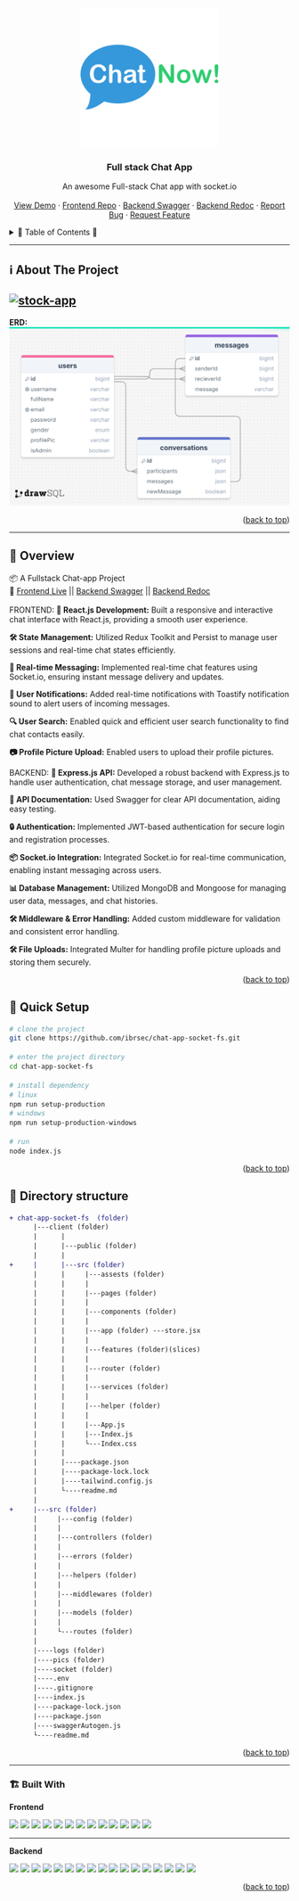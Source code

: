 <a name="readme-top"></a>
 
 
<!-- PROJECT LOGO -->
<br />
<div align="center">
   
  <a href="https://github.com/ibrsec/chat-app-socket-fs">
    <img src="./client/public/logo.png" alt="Logo" width="250"   >
  </a>

  <h3 align="center">Full stack Chat App</h3>

  <p align="center">
    An awesome Full-stack Chat app with socket.io
    <!-- <a href="https://github.com/ibrsec/stock-app"><strong>Explore the docs »</strong></a> -->
    <br />
    <br />
    <a href="https://chat-app-socket-fs.onrender.com/">View Demo</a>
    ·
    <a href="https://github.com/ibrsec/chat-app-socket-fs/tree/main/client">Frontend Repo</a>
    ·
    <a href="https://chat-app-socket-fs.onrender.com/api/documents/swagger">Backend Swagger</a>
    ·
    <a href="https://chat-app-socket-fs.onrender.com/api/documents/redoc">Backend Redoc</a>
    ·
    <a href="https://github.com/ibrsec/chat-app-socket-fs/issues">Report Bug</a>
    ·
    <a href="https://github.com/ibrsec/chat-app-socket-fs/issues">Request Feature</a>
  </p>
</div>



<!-- TABLE OF CONTENTS -->
<details>
  <summary>📎 Table of Contents 📎 </summary>
  <ol>
    <li><a href="#about-the-project">About The Project</a></li>
     <!-- <li><a href="#figma">Figma</a></li> -->
     <li><a href="#overview">Overview</a></li>
     <li><a href="#quick-setup">Quick Setup</a></li>
     <li><a href="#directory-structure">Directory structure</a></li>
     <li><a href="#built-with">Built With</a></li>
    <!-- <li>
      <a href="#getting-started">Getting Started</a>
      <ul>
        <li><a href="#prerequisites">Prerequisites</a></li>
        <li><a href="#installation">Installation</a></li>
      </ul>
    </li>
    <li><a href="#usage">Usage</a></li>
    <li><a href="#roadmap">Roadmap</a></li>
    <li><a href="#contributing">Contributing</a></li>
    <li><a href="#license">License</a></li>
    <li><a href="#contact">Contact</a></li>
    <li><a href="#acknowledgments">Acknowledgments</a></li> -->

    
  </ol>
</details>





---

<!-- ABOUT THE PROJECT -->
<a name="about-the-project"></a>
## ℹ️ About The Project

[![stock-app](./client/public/project.gif)](https://chat-app-socket-fs.onrender.com/)
---
<b>ERD:</b>
[![stock-app-erd](./erd.png)](https://chat-app-socket-fs.onrender.com/)




<p align="right">(<a href="#readme-top">back to top</a>)</p>


---

<!-- ## Figma 

<a href="https://www.figma.com/file/ePyCHKsx2ODB32uLgyUEEd/bootstrap-home-page?type=design&node-id=0%3A1&mode=design&t=edDzadCB9Ev5FS1a-1">Figma Link</a>  

  <p align="right">(<a href="#readme-top">back to top</a>)</p>




--- -->
<a name="overview"></a>
## 👀 Overview

📦 A Fullstack Chat-app Project</br>
🏀 [Frontend Live](https://github.com/ibrsec/chat-app-socket-fs) || [Backend Swagger](https://github.com/ibrsec/chat-app-socket-fs/api/documents/swagger) || [Backend Redoc](https://github.com/ibrsec/chat-app-socket-fs/api/documents/redoc)</br></br>
FRONTEND: 
<b>🎯 React.js Development:</b> Built a responsive and interactive chat interface with React.js, providing a smooth user experience.

<b>🛠 State Management:</b> Utilized Redux Toolkit and Persist to manage user sessions and real-time chat states efficiently.

<b>🚀 Real-time Messaging:</b> Implemented real-time chat features using Socket.io, ensuring instant message delivery and updates.

<b>🔔 User Notifications:</b> Added real-time notifications with Toastify notification sound to alert users of incoming messages.

<b>🔍 User Search:</b> Enabled quick and efficient user search functionality to find chat contacts easily.

<b>📷 Profile Picture Upload:</b> Enabled users to upload their profile pictures.

BACKEND: 
<b>🎯 Express.js API:</b> Developed a robust backend with Express.js to handle user authentication, chat message storage, and user management.

<b>📄 API Documentation:</b> Used Swagger for clear API documentation, aiding easy testing.

<b>🔒 Authentication:</b> Implemented JWT-based authentication for secure login and registration processes.

<b>📦 Socket.io Integration:</b> Integrated Socket.io for real-time communication, enabling instant messaging across users.

<b>📊 Database Management:</b> Utilized MongoDB and Mongoose for managing user data, messages, and chat histories.

<b>🛠 Middleware & Error Handling:</b> Added custom middleware for validation and consistent error handling.

<b>🛠 File Uploads:</b> Integrated Multer for handling profile picture uploads and storing them securely.

<p align="right">(<a href="#readme-top">back to top</a>)</p>


<a name="quick-setup"></a>
## 🛫 Quick Setup

```sh
# clone the project
git clone https://github.com/ibrsec/chat-app-socket-fs.git

# enter the project directory
cd chat-app-socket-fs

# install dependency
# linux
npm run setup-production
# windows
npm run setup-production-windows

# run
node index.js

```

<p align="right">(<a href="#readme-top">back to top</a>)</p>


<!-- ## 🐞 Debug

![stock-app.gif](/stock-app.gif) -->








<a name="directory-structure"></a>
## 📂 Directory structure 

```diff
+ chat-app-socket-fs  (folder)  
      |---client (folder)   
      |      |          
      |      |---public (folder) 
      |      |                
+     |      |---src (folder) 
      |      |     |---assests (folder) 
      |      |     |           
      |      |     |---pages (folder)       
      |      |     |           
      |      |     |---components (folder) 
      |      |     |    
      |      |     |---app (folder) ---store.jsx      
      |      |     |          
      |      |     |---features (folder)(slices)        
      |      |     |          
      |      |     |---router (folder)         
      |      |     |          
      |      |     |---services (folder)              
      |      |     |          
      |      |     |---helper (folder)          
      |      |     |          
      |      |     |---App.js 
      |      |     |---Index.js
      |      |     └---Index.css
      |      |      
      |      |----package.json
      |      |----package-lock.lock
      |      |----tailwind.config.js 
      |      └----readme.md 
      |      
+     |---src (folder) 
      |     |---config (folder)       
      |     |           
      |     |---controllers (folder) 
      |     |    
      |     |---errors (folder) 
      |     |    
      |     |---helpers (folder)      
      |     |          
      |     |---middlewares (folder)      
      |     |          
      |     |---models (folder)           
      |     |          
      |     └---routes (folder)  
      |      
      |----logs (folder) 
      |----pics (folder) 
      |----socket (folder) 
      |----.env
      |----.gitignore
      |----index.js
      |----package-lock.json
      |----package.json
      |----swaggerAutogen.js
      └----readme.md 
```

<p align="right">(<a href="#readme-top">back to top</a>)</p>

---

<a name="built-with"></a>
### 🏗️ Built With
<b>Frontend</b>
 
<!-- https://dev.to/envoy_/150-badges-for-github-pnk  search skills-->

 <img src="https://img.shields.io/badge/HTML-239120?style=for-the-badge&logo=html5&logoColor=white">
 <img src="https://img.shields.io/badge/CSS-239120?&style=for-the-badge&logo=css3&logoColor=white&color=red"> 
 <img src="https://img.shields.io/badge/JavaScript-F7DF1E?style=for-the-badge&logo=javascript&logoColor=black"> 
 <!-- <img src="https://img.shields.io/badge/Bootstrap-563D7C?style=for-the-badge&logo=bootstrap&logoColor=white">  -->
 <!-- <img src="https://img.shields.io/badge/Sass-CC6699?style=for-the-badge&logo=sass&logoColor=white">  -->
 <!-- <img src="https://img.shields.io/badge/Vite-AB4BFE?style=for-the-badge&logo=vite&logoColor=FFC920">  -->
 <img src="https://img.shields.io/badge/React-20232A?style=for-the-badge&logo=react&logoColor=61DAFB"> 
 <img src="https://img.shields.io/badge/React_Router-CA4245?style=for-the-badge&logo=react-router&logoColor=white"> 

 <img src="https://img.shields.io/badge/Redux-593D88?style=for-the-badge&logo=redux&logoColor=white"> 
 <img src="https://img.shields.io/badge/Redux Toolkit-593D88?style=for-the-badge&logo=redux&logoColor=white"> 
 <img src="https://img.shields.io/badge/Redux--Persist -593D88?style=for-the-badge&logo=redux&logoColor=white"> 
 <img src="https://img.shields.io/badge/Context API-593D88?style=for-the-badge&logo=context&logoColor=white"> 


 <img src="https://img.shields.io/badge/Axios-593D88?style=for-the-badge&logo=axios&logoColor=white"> 
 <img src="https://img.shields.io/badge/Tailwind_CSS-38B2AC?style=for-the-badge&logo=tailwind-css&logoColor=white"> 

 <!-- <img src="https://img.shields.io/badge/Material--UI-0081CB?style=for-the-badge&logo=material-ui&logoColor=white">  -->
 <!-- <img src="https://img.shields.io/badge/Formik-172B4D?style=for-the-badge&logo=formik&logoColor=white">  -->
 <!-- <img src="https://img.shields.io/badge/Yup-172B4D?style=for-the-badge&logo=yup&logoColor=white">  -->
 <!-- <img src="https://img.shields.io/badge/Toastify-45CC11?style=for-the-badge&logo=toastify-ui&logoColor=white">  -->
 <img src="https://img.shields.io/badge/react_hot_toast-45CC11?style=for-the-badge&logo=react-hot-toast&logoColor=white"> 
 <img src="https://img.shields.io/badge/socket_io_client-45CC11?style=for-the-badge&logo=socket-io&logoColor=white"> 
 


---

<b>Backend</b>
<!-- https://dev.to/envoy_/150-badges-for-github-pnk  search skills-->


 <img src="https://img.shields.io/badge/JavaScript-F7DF1E?style=for-the-badge&logo=javascript&logoColor=black"> 

 <img src="https://img.shields.io/badge/Node.js-43853D?style=for-the-badge&logo=node.js&logoColor=white"> 
 <img src="https://img.shields.io/badge/Express.js-404D59?style=for-the-badge"> 
 <img src="https://img.shields.io/badge/MongoDB-4EA94B?style=for-the-badge&logo=mongodb&logoColor=white"> 
 <img src="https://img.shields.io/badge/Mongoose-4EA94B?style=for-the-badge&logo=mongoose&logoColor=white"> 
 <img src="https://img.shields.io/badge/jwt%20token-323330?style=for-the-badge&logo=json-web-tokens&logoColor=pink"> 
 <!-- <img src="https://img.shields.io/badge/Token%20authentication-000000?style=for-the-badge&logo=token&logoColor=white">   -->
 <img src="https://img.shields.io/badge/cookie-parser-323330?style=for-the-badge&logo=cookie-parser&logoColor=pink"> 

<!-- swagger -->
 <img src="https://img.shields.io/badge/Swagger%20Autogen-4EA94B?style=for-the-badge&logo=swagger&logoColor=white"> 
 <img src="https://img.shields.io/badge/Swagger%20ui%20express-4EA94B?style=for-the-badge&logo=swagger&logoColor=white"> 
 <img src="https://img.shields.io/badge/Redoc-4EA94B?style=for-the-badge&logo=redoc&logoColor=white"> 


 <img src="https://img.shields.io/badge/Morgan-000000?style=for-the-badge&logo=morgan&logoColor=white"> 
 <img src="https://img.shields.io/badge/Multer-000000?style=for-the-badge&logo=multer&logoColor=white"> 
 <img src="https://img.shields.io/badge/Express%20async%20errors-000000?style=for-the-badge&logo=expressasyncerrors&logoColor=white"> 
 <img src="https://img.shields.io/badge/dotenv-000000?style=for-the-badge&logo=dotenv&logoColor=white"> 
 <img src="https://img.shields.io/badge/cors-000000?style=for-the-badge&logo=cors&logoColor=white"> 
 

 <img src="https://img.shields.io/badge/render-000000?style=for-the-badge&logo=render&logoColor=white"> 


<img src="https://img.shields.io/badge/socket_io-45CC11?style=for-the-badge&logo=socket-io&logoColor=white"> 
 
 
<p align="right">(<a href="#readme-top">back to top</a>)</p>


